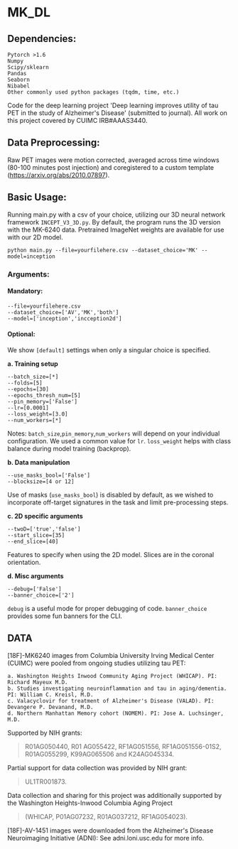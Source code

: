# MK_DL

## Dependencies:
```
Pytorch >1.6
Numpy
Scipy/sklearn
Pandas
Seaborn
Nibabel
Other commonly used python packages (tqdm, time, etc.)
```

Code for the deep learning project 'Deep learning improves utility of tau PET in the study of Alzheimer's Disease' (submitted to journal). All work on this project covered by CUIMC IRB#AAAS3440.

## Data Preprocessing:
Raw PET images were motion corrected, averaged across time windows (80-100 minutes post injection) and coregistered to a custom template (https://arxiv.org/abs/2010.07897).

## Basic Usage: 

Running main.py with a csv of your choice, utilizing our 3D neural network framework ```INCEPT_V3_3D.py```. By default, the program runs the 3D version with the MK-6240 data. Pretrained ImageNet weights are available for use with our 2D model.

```
python main.py --file=yourfilehere.csv --dataset_choice='MK' --model=inception
```
### Arguments:
#### Mandatory:

```
--file=yourfilehere.csv
--dataset_choice=['AV','MK','both']
--model=['inception','incception2d']
```


#### Optional:
We show ```[default]``` settings when only a singular choice is specified.

__a. Training setup__

```
--batch_size=[*]
--folds=[5]
--epochs=[30]
--epochs_thresh_num=[5]
--pin_memory=['False']
--lr=[0.0001]
--loss_weight=[3.0]
--num_workers=[*]
```
Notes: ```batch_size```,```pin_memory```,```num_workers``` will depend on your individual configuration. 
We used a common value for ```lr```. ```loss_weight``` helps with class balance during model training (backprop).

__b. Data manipulation__
```
--use_masks_bool=['False']
--blocksize=[4 or 12]
```
Use of masks (```use_masks_bool```) is disabled by default, as we wished to incorporate off-target signatures in the task and limit pre-processing steps.

__c. 2D specific arguments__
```
--twoD=['true','false']
--start_slice=[35]
--end_slice=[40]
```
Features to specify when using the 2D model. Slices are in the coronal orientation.

__d. Misc arguments__
```
--debug=['False']
--banner_choice=['2']
```

```debug``` is a useful mode for proper debugging of code.
```banner_choice``` provides some fun banners for the CLI.

## DATA

[18F]-MK6240 images from Columbia University Irving Medical Center (CUIMC) were pooled from ongoing studies utilizing tau PET:

```
a. Washington Heights Inwood Community Aging Project (WHICAP). PI: Richard Mayeux M.D.
b. Studies investigating neuroinflammation and tau in aging/dementia. PI: William C. Kreisl, M.D.
c. Valacyclovir for treatment of Alzheimer's Disease (VALAD). PI: Devangere P. Devanand, M.D.
d. Northern Manhattan Memory cohort (NOMEM). PI: Jose A. Luchsinger, M.D.
```
Supported by NIH grants:
> R01AG050440, R01 AG055422, RF1AG051556, RF1AG051556-01S2, R01AG055299, K99AG065506 and K24AG045334.

Partial support for data collection was provided by NIH grant:
> UL1TR001873. 

Data collection and sharing for this project was additionally supported by the Washington Heights-Inwood Columbia Aging Project 
> (WHICAP, P01AG07232, R01AG037212, RF1AG054023).

[18F]-AV-1451 images were downloaded from the Alzheimer's Disease Neuroimaging Initiative (ADNI): See adni.loni.usc.edu for more info.


